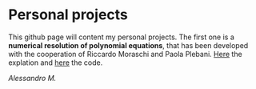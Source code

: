 # Personal projects

This github page will content my personal projects. The first one is a **numerical resolution of polynomial equations**, that has been developed with the cooperation of Riccardo Moraschi and Paola Plebani. [Here](poly-equations/README.md) the explation and [here](docs/CONTRIBUTING.md) the code. 

_Alessandro M._
